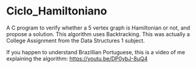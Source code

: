 # Ciclo_Hamiltoniano
A C program to verify whether a 5 vertex graph is Hamiltonian or not, and propose a solution. This algorithm uses Backtracking. This was actually a College Assignment from the Data Structures 1 subject. 

If you happen to understand Brazillian Portuguese, this is a video of me explaining the algorithm: https://youtu.be/DP0ybJ-8uQ4
